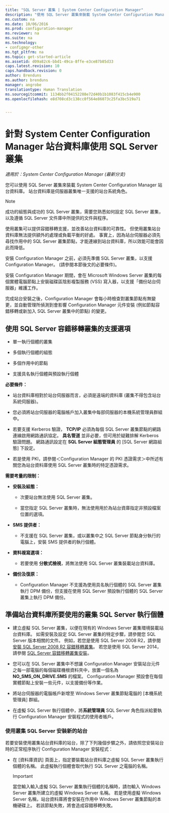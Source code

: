 ```yaml
---
title: "SQL Server 叢集 | System Center Configuration Manager"
description: "使用 SQL Server 叢集來裝載 System Center Configuration Manager 站台資料庫。 包含所支援選項的相關資訊。"
ms.custom: na
ms.date: 10/06/2016
ms.prod: configuration-manager
ms.reviewer: na
ms.suite: na
ms.technology:
- configmgr-other
ms.tgt_pltfrm: na
ms.topic: get-started-article
ms.assetid: d09a82c6-bbd1-49ca-8ffe-e3ce87b85d33
caps.latest.revision: 10
caps.handback.revision: 0
author: Brenduns
ms.author: brenduns
manager: angrobe
translationtype: Human Translation
ms.sourcegitcommit: 1134bb2f04152288e72d40b1b1083f415cb4e900
ms.openlocfilehash: e8d708cd3c138cc0f564e86073c25fa3bc519a71


---
```

# <a name="use-a-sql-server-cluster-for-the-system-center-configuration-manager-site-database"></a>針對 System Center Configuration Manager 站台資料庫使用 SQL Server 叢集

*適用於：System Center Configuration Manager (最新分支)*


 您可以使用 SQL Server 叢集來裝載 System Center Configuration Manager 站台資料庫。 站台資料庫是伺服器叢集唯一支援的站台系統角色。  

> [!NOTE]  
>  成功的組態與成功的 SQL Server 叢集，需要您熟悉如何設定 SQL Server 叢集，以及遵循 SQL Server 文件庫中所提供的文件與程序。  

 使用叢集可以提供容錯移轉支援，並改善站台資料庫的可靠性。 但使用叢集站台資料庫無法提供額外的處理或負載平衡的好處。 事實上，因為站台伺服器必須先尋找作用中的 SQL Server 叢集節點，才能連線到站台資料庫，所以效能可能會因此而降低。  

 安裝 Configuration Manager 之前，必須先準備 SQL Server 叢集，以支援 Configuration Manager。 (請參閱本節後文的必要條件)。  

 安裝 Configuration Manager 期間，會在 Microsoft Windows Server 叢集的每個實體電腦節點上安裝磁碟區陰影複製服務 (VSS) 寫入器，以支援「備份站台伺服器」維護工作。  

 完成站台安裝之後，Configuration Manager 會每小時檢查對叢集節點有無變更，並自動管理所偵測到會影響 Configuration Manager 元件安裝 (例如節點容錯移轉或新加入 SQL Server 叢集中的節點) 的變更。  

## <a name="supported-options-for-using-a-sql-server-failover-cluster"></a>使用 SQL Server 容錯移轉叢集的支援選項

-   單一執行個體的叢集  

-   多個執行個體的組態  

-   多個作用中的節點  

-   支援具名執行個體與預設執行個體  

**必要條件：**  

-   站台資料庫相對於站台伺服器而言，必須是遠端的資料庫 (叢集不得包含站台系統伺服器)。  

-   您必須將站台伺服器的電腦帳戶加入叢集中每部伺服器的本機系統管理員群組中。  

-   若要支援 Kerberos 驗證， **TCP/IP** 必須為每個 SQL Server 叢集節點的網路連線啟用網路通訊協定。 **具名管道** 並非必要，但可用於疑難排解 Kerberos 驗證問題。 網路通訊設定在 **SQL Server 組態管理員** 的 [SQL Server 網路組態] 下設定。  

-   若是使用 PKI，請參閱＜Configuration Manager 的 PKI 憑證需求＞中所述有關您為站台資料庫使用 SQL Server 叢集時的特定憑證需求。  

**需要考量的限制：**  

-   **安裝及組態：**  

    -   次要站台無法使用 SQL Server 叢集。  

    -   當您指定 SQL Server 叢集時，無法使用用於為站台資庫指定非預設檔案位置的選項。  

-   **SMS 提供者：**  

    -   不支援在 SQL Server 叢集，或以叢集中之 SQL Server 節點身分執行的電腦上，安裝 SMS 提供者的執行個體。  

-   **資料複寫選項：**  

    -   若要使用 **分散式檢視**，將無法使用 SQL Server 叢集裝載站台資料庫。  

-   **備份及復原：**  

    -   Configuration Manager 不支援為使用具名執行個體的 SQL Server 叢集執行 DPM 備份，但支援在使用 SQL Server 預設執行個體的 SQL Server 叢集上執行 DPM 備份。  

## <a name="to-prepare-a-clustered-sql-server-instance-for-the-site-database"></a>準備站台資料庫所要使用的叢集 SQL Server 執行個體  

-   建立虛擬 SQL Server 叢集，以便在現有的 Windows Server 叢集環境裝載站台資料庫。 如需安裝及設定 SQL Server 叢集的特定步驟，請參閱您 SQL Server 版本相關的文件。 例如，若您是使用 SQL Server 2008 R2，請參閱  [安裝 SQL Server 2008 R2 容錯移轉叢集](http://go.microsoft.com/fwlink/p/?LinkId=240231)。 若您是使用 SQL Server 2014，請參閱 [SQL Server 容錯移轉叢集安裝](https://technet.microsoft.com/library/hh231721\(v=sql.120\).aspx)。  

-   您可以在 SQL Server 叢集中不想讓 Configuration Manager 安裝站台元件之每一部電腦的每個磁碟機根資料夾中，放置一個名為 **NO_SMS_ON_DRIVE.SMS** 的檔案。 Configuration Manager 預設會在每個實體節點上安裝一些元件，以支援備份等作業。  

-   將站台伺服器的電腦帳戶新增至 Windows Server 叢集節點電腦的 [本機系統管理員]  群組。  

-   在虛擬 SQL Server 執行個體中，將**系統管理員** SQL Server 角色指派給要執行 Configuration Manager 安裝程式的使用者帳戶。  

### <a name="to-install-a-new-site-using-a-clustered-sql-server"></a>使用叢集 SQL Server 安裝新的站台  
 若要安裝使用叢集站台資料庫的站台，除了下列幾個步驟之外，請依照您安裝站台時的正常程序執行 Configuration Manager 安裝程式：  

-   在 [資料庫資訊]  頁面上，指定要裝載站台資料庫之虛擬 SQL Server 叢集執行個體的名稱。  此虛擬執行個體會取代執行 SQL Server 之電腦的名稱。  

    > [!IMPORTANT]  
    >  當您輸入輸入虛擬 SQL Server 叢集執行個體的名稱時，請勿輸入 Windows Server 叢集所建立的虛擬 Windows Server 名稱。 若是使用虛擬 Windows Server 名稱，站台資料庫將會安裝在作用中 Windows Server 叢集節點的本機硬碟上。 若該節點失敗，將會造成容錯移轉失敗。  



<!--HONumber=Nov16_HO1-->


